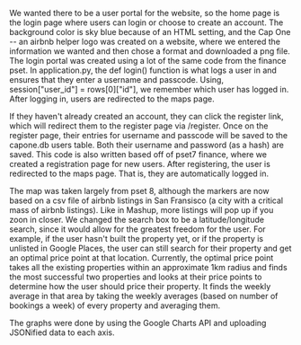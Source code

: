 We wanted there to be a user portal for the website, so the home page is the login page where users can login or choose to create an account.
The background color is sky blue because of an HTML setting, and the Cap One -- an airbnb helper logo was created on a website, where we entered the information we wanted
and then chose a format and downloaded a png file. The login portal was created using a lot of the same code from the finance pset. In application.py, the
def login() function is what logs a user in and ensures that they enter a username and passcode. Using, session["user_id"] = rows[0]["id"], we remember which user has logged in.
After logging in, users are redirected to the maps page.

If they haven't already created an account, they can click the register link, which will redirect them to the register page via /register.
Once on the register page, their entries for username and passcode will be saved to the capone.db users table. Both their username and password (as a hash) are saved.
This code is also written based off of pset7 finance, where we created a registration page for new users. After registering, the user is redirected to the maps page. That is, they
are automatically logged in.

The map was taken largely from pset 8, although the markers are now based on a csv file of airbnb listings in San Fransisco (a city with a critical mass of airbnb listings).
Like in Mashup, more listings will pop up if you zoon in closer. We changed the search box to be a latitude/longitude search, since it would allow for the greatest freedom for the user.
For example, if the user hasn't built the property yet, or if the property is unlisted in Google Places, the user can still search for their property and get an optimal price point
at that location. Currently, the optimal price point takes all the existing properties within an approximate 1km radius and finds the most successful two properties and looks at their
price points to determine how the user should price their property. It finds the weekly average in that area by taking the weekly averages (based on number of bookings a week) of
every property and averaging them.

The graphs were done by using the Google Charts API and uploading JSONified data to each axis.

